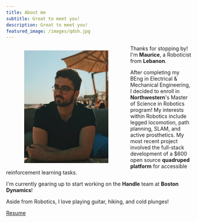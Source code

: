 ```yaml
---
title: About me
subtitle: Great to meet you!
description: Great to meet you!
featured_image: /images/qdsh.jpg
---
```

<figure style= "text-align: center; float: left; width: 65%; margin-right: 2%; margin-left: 0%; font-style: italic">
    <img src="/images/me.jpg" style="width: 70%;" class="img-fluid rounded">
  </figure>

Thanks for stopping by! I'm **Maurice**, a Roboticist from **Lebanon**. 

After completing my BEng in Electrical & Mechanical Engineering, I decided to enroll in **Northwestern**'s Master of Science in Robotics program! My interests within Robotics include legged locomotion, path planning, SLAM, and active prosthetics. My most recent project involved the full-stack development of a $600 open source **quadruped platform** for accessible reinforcement learning tasks.


I'm currently gearing up to start working on the **Handle** team at **Boston Dynamics**!

Aside from Robotics, I love playing guitar, hiking, and cold plunges! 

<a href="https://moribots.github.io/images/MR.pdf" class="button button--large" download="MR.pdf">Resume</a>